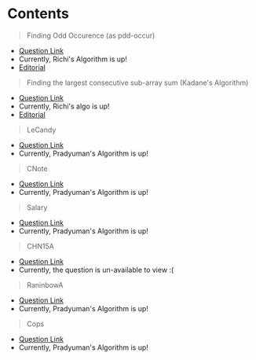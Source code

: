 # Contents

> Finding Odd Occurence (as pdd-occur)
- [Question Link](https://practice.geeksforgeeks.org/problems/find-the-odd-occurence/0)
- Currently, Richi's Algorithm is up!
- [Editorial](https://www.geeksforgeeks.org/find-the-number-occurring-odd-number-of-times/)

> Finding the largest consecutive sub-array sum (Kadane's Algorithm)
- [Question Link](https://practice.geeksforgeeks.org/problems/kadanes-algorithm/0)
- Currently, Richi's algo is up! 
- [Editorial](ttps://www.geeksforgeeks.org/largest-sum-contiguous-subarray/)

> LeCandy
- [Question Link](https://www.codechef.com/problems/LECANDY)
- Currently, Pradyuman's Algorithm is up!

> CNote
- [Question Link](https://www.codechef.com/problems/CNOTE)
- Currently, Pradyuman's Algorithm is up!

> Salary
- [Question Link](https://www.codechef.com/problems/SALARY)
- Currently, Pradyuman's Algorithm is up!

> CHN15A
- [Question Link](https://www.codechef.com/problems/CHN15A)
- Currently, the question is un-available to view :( 

> RaninbowA
- [Question Link](https://www.codechef.com/problems/RAINBOWA)
- Currently, Pradyuman's Algorithm is up!

> Cops
- [Question Link](https://www.codechef.com/problems/COPS)
- Currently, Pradyuman's Algorithm is up!

